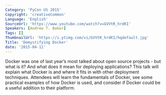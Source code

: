 ```yaml
---
Category: 'PyCon US 2015'
Copyright: 'creativeCommon'
Language: 'English'
SourceUrl: 'https://www.youtube.com/watch?v=GVVtR_hrdKI'
Speakers: [Andrew T. Baker]
Tags: []
ThumbnailUrl: 'https://i.ytimg.com/vi/GVVtR_hrdKI/hqdefault.jpg'
Title: 'Demystifying Docker'
date: '2015-04-11'
---
```

Docker was one of last year’s most talked about open source projects - but what is it? And what does it mean for deploying applications? This talk will explain what Docker is and where it fits in with other deployment techniques. Attendees will learn the fundamentals of Docker, see some practical examples of how Docker is used, and consider if Docker could be a useful addition to their platform.

